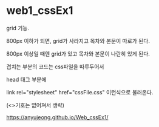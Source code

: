 # web1_cssEx1


grid 기능.

800px 이하가 되면, grid가 사라지고 목차와 본문이 따로가 된다.

800px 이상일 때엔 grid가 있고 목차와 본문이 나란히 있게 된다.




겹치는 부분의 코드는 css파일을 따루두어서

head 태그 부분에 

link rel="stylesheet" href="cssFile.css" 이런식으로 불러온다.

(<>기호는 없어져서 생략)

 https://anyujeong.github.io/Web_cssEx1/
